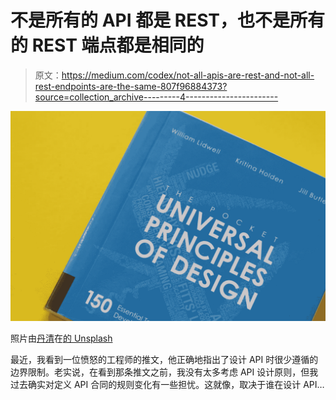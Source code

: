# 不是所有的 API 都是 REST，也不是所有的 REST 端点都是相同的

> 原文：<https://medium.com/codex/not-all-apis-are-rest-and-not-all-rest-endpoints-are-the-same-807f96884373?source=collection_archive---------4----------------------->

![](img/8398be8555863acfecaff11f73ee722b.png)

照片由[丹清](https://unsplash.com/@danclear?utm_source=unsplash&utm_medium=referral&utm_content=creditCopyText)在[的 Unsplash](https://unsplash.com/s/photos/rules?utm_source=unsplash&utm_medium=referral&utm_content=creditCopyText)

最近，我看到一位愤怒的工程师的推文，他正确地指出了设计 API 时很少遵循的边界限制。老实说，在看到那条推文之前，我没有太多考虑 API 设计原则，但我过去确实对定义 API 合同的规则变化有一些担忧。这就像，取决于谁在设计 API…